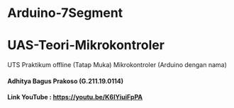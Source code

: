 # Arduino-7Segment
# UAS-Teori-Mikrokontroler
UTS Praktikum offline (Tatap Muka) Mikrokontroler (Arduino dengan nama)

#### Adhitya Bagus Prakoso    (G.211.19.0114)
#### Link YouTube : https://youtu.be/K6IYiuiFpPA
